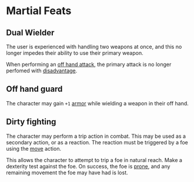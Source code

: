 # Martial Feats

## Dual Wielder
The user is experienced with handling two weapons at once, and this no longer impedes their ability to use their primary weapon.

When performing an [off hand attack](actions#Off-hand-attack), the primary attack is no longer perfomed with [disadvantage](rolls#Disadvantage).


## Off hand guard
The character may gain `+1` [armor](stats#Armor) while wielding a weapon in their off hand. 

## Dirty fighting
The character may perform a trip action in combat. This may be used as a secondary action, or as a reaction. The reaction must be triggered by a foe using the [move](actions#Move) action.

This allows the character to attempt to trip a foe in natural reach. Make a dexterity test against the foe. On success, the foe is [prone](statuses#prone), and any remaining movement the foe may have had is lost.

